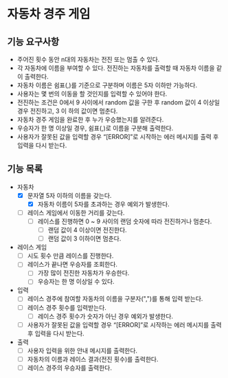 # 자동차 경주 게임

## 기능 요구사항

- 주어진 횟수 동안 n대의 자동차는 전진 또는 멈출 수 있다.
- 각 자동차에 이름을 부여할 수 있다. 전진하는 자동차를 출력할 때 자동차 이름을 같이 출력한다.
- 자동차 이름은 쉼표(,)를 기준으로 구분하며 이름은 5자 이하만 가능하다.
- 사용자는 몇 번의 이동을 할 것인지를 입력할 수 있어야 한다.
- 전진하는 조건은 0에서 9 사이에서 random 값을 구한 후 random 값이 4 이상일 경우 전진하고, 3 이 하의 값이면 멈춘다.
- 자동차 경주 게임을 완료한 후 누가 우승했는지를 알려준다.
- 우승자가 한 명 이상일 경우, 쉼표(,)로 이름을 구분해 출력한다.
- 사용자가 잘못된 값을 입력할 경우 “[ERROR]”로 시작하는 에러 메시지를 출력 후 입력을 다시 받는다.

## 기능 목록

- 자동차
    - [x] 문자열 5자 이하의 이름을 갖는다.
        - [x] 자동차 이름이 5자를 초과하는 경우 예외가 발생한다.
    - [ ] 레이스 게임에서 이동한 거리를 갖는다.
        - [ ] 레이스를 진행하면 0 ~ 9 사이의 랜덤 숫자에 따라 전진하거나 멈춘다.
            - [ ] 랜덤 값이 4 이상이면 전진한다.
            - [ ] 랜덤 값이 3 이하이면 멈춘다.

- 레이스 게임
    - [ ] 시도 횟수 만큼 레이스를 진행한다.
    - [ ] 레이스가 끝나면 우승자를 조회한다.
        - [ ] 가장 많이 전진한 자동차가 우승한다.
        - [ ] 우승자는 한 명 이상일 수 있다.

- 입력
    - [ ] 레이스 경주에 참여할 자동차의 이름을 구분자(",")를 통해 입력 받는다.
    - [ ] 레이스 경주 횟수를 입력받는다.
        - [ ] 레이스 경주 횟수가 숫자가 아닌 경우 예외가 발생한다.
    - [ ] 사용자가 잘못된 값을 입력할 경우 “[ERROR]”로 시작하는 에러 메시지를 출력 후 입력을 다시 받는다.

- 출력
    - [ ] 사용자 입력을 위한 안내 메시지를 출력한다.
    - [ ] 자동차의 이름과 레이스 결과(전진 횟수)를 출력한다.
    - [ ] 레이스 경주의 우승자를 출력한다.
